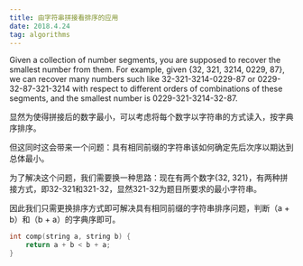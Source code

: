 ```yaml
---
title: 由字符串拼接看排序的应用
date: 2018.4.24
tag: algorithms
---
```


Given a collection of number segments, you are supposed to recover the smallest number from them. For example, given {32, 321, 3214, 0229, 87}, we can recover many numbers such like 32-321-3214-0229-87 or 0229-32-87-321-3214 with respect to different orders of combinations of these segments, and the smallest number is 0229-321-3214-32-87.

<!--more-->

显然为使得拼接后的数字最小，可以考虑将每个数字以字符串的方式读入，按字典序排序。

但这同时这会带来一个问题：具有相同前缀的字符串该如何确定先后次序以期达到总体最小。

为了解决这个问题，我们需要换一种思路：现在有两个数字{32, 321}，有两种拼接方式，即32-321和321-32，显然321-32为题目所要求的最小字符串。

因此我们只需更换排序方式即可解决具有相同前缀的字符串排序问题，判断（a + b）和（b + a）的字典序即可。

```c++
int comp(string a, string b) {
    return a + b < b + a;
}
```
